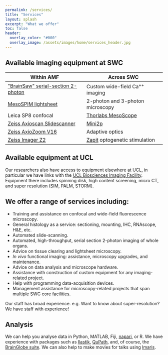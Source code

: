 ```yaml
---
permalink: /services/
title: "Services"
layout: splash
excerpt: "What we offer"
toc: false
header:
  overlay_color: "#000"
  overlay_image: /assets/images/home/services_header.jpg
---
```



## Available imaging equipment at SWC

| Within AMF | Across SWC|
| -------- | ------- |
| ["BrainSaw" serial-section 2-photon](https://bakingtray.mouse.vision) | Custom wide-field Ca<sup>++</sup> imaging |
| [MesoSPIM lightsheet](https://mesospim.org) | 2-photon and 3-photon microscopy |
| Leica SP8 confocal | [Thorlabs MesoScope](https://www.thorlabs.com/newgrouppage9.cfm?objectgroup_id=10646) |
| [Zeiss Axioscan Slidescanner](https://www.zeiss.com/microscopy/en/products/imaging-systems/axioscan-for-biology.html) | [Mini2p](https://www.ntnu.edu/kavli/mini2p) |
| [Zeiss AxioZoom V16](https://www.zeiss.com/microscopy/en/products/light-microscopes/stereo-and-zoom-microscopes/axio-zoom-v16-for-materials.html) | Adaptive optics |
| [Zeiss Imager Z2](https://www.zeiss.com/microscopy/en/products/light-microscopes/widefield-microscopes/axio-imager-2-for-life-science-research.html) | [Zapit](https://zapit.gitbook.io/user-guide/) optogenetic stimulation |



## Available equipment at UCL
Our researchers also have access to equipment elsewhere at UCL, in particular we have links with the [UCL Biosciences Imaging Facility](https://www.ucl.ac.uk/biosciences/research/research-facilities/ucl-biosciences-imaging-facility). 
Equipment there includes spinning disk, high content screening, micro CT, and super resolution (SIM, PALM, STORM).


## We offer a range of services including:
* Training and assistance on confocal and wide-field fluorescence microscopy.
* General histology as a service: sectioning, mounting, IHC, RNAscope, H&E, etc.
* Automated slide-scanning.
* Automated, high-throughput, serial section 2-photon imaging of whole organs.
* Advice on tissue clearing and lightsheet microscopy. 
* _In vivo_ functional imaging: assistance, microscopy upgrades, and maintenance.
* Advice on data analysis and microscope hardware.
* Assistance with construction of custom equipment for any imaging-related project.
* Help with programming data-acquisition devices. 
* Management assistance for microscopy-related projects that span multiple SWC core facilities.

Our staff has broad experience. e.g. Want to know about super-resolution? We have staff with experience!



## Analysis
We can help you analyse data in Python, MATLAB, Fiji, [napari](https://napari.org/stable/), or R.
We have experience with packages such as [Ilastik](https://www.ilastik.org/), [QuPath](https://qupath.github.io/), and, of course, the [BrainGlobe suite](brainglobe.info). 
We can also help to make movies for talks using [Imaris](https://imaris.oxinst.com). 

